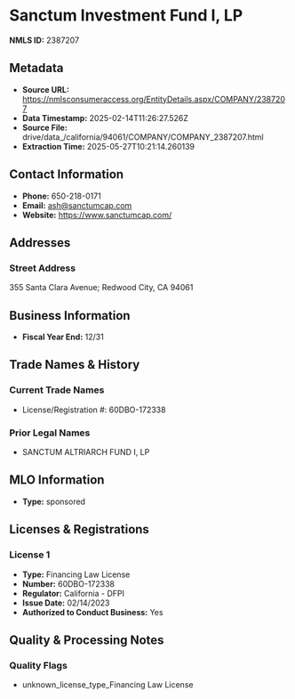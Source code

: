 # Sanctum Investment Fund I, LP

**NMLS ID:** 2387207

## Metadata
- **Source URL:** https://nmlsconsumeraccess.org/EntityDetails.aspx/COMPANY/2387207
- **Data Timestamp:** 2025-02-14T11:26:27.526Z
- **Source File:** drive/data_/california/94061/COMPANY/COMPANY_2387207.html
- **Extraction Time:** 2025-05-27T10:21:14.260139

## Contact Information
- **Phone:** 650-218-0171
- **Email:** ash@sanctumcap.com
- **Website:** https://www.sanctumcap.com/

## Addresses
### Street Address
355 Santa Clara Avenue; Redwood City, CA 94061

## Business Information
- **Fiscal Year End:** 12/31

## Trade Names & History
### Current Trade Names
- License/Registration #: 60DBO-172338

### Prior Legal Names
- SANCTUM ALTRIARCH FUND I, LP

## MLO Information
- **Type:** sponsored

## Licenses & Registrations

### License 1
- **Type:** Financing Law License
- **Number:** 60DBO-172338
- **Regulator:** California - DFPI
- **Issue Date:** 02/14/2023
- **Authorized to Conduct Business:** Yes

## Quality & Processing Notes
### Quality Flags
- unknown_license_type_Financing Law License
